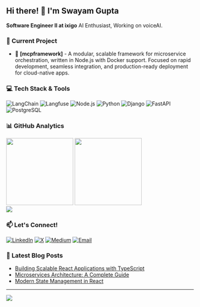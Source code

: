 ## Hi there! 👋 I'm Swayam Gupta

**Software Engineer II at ixigo** AI Enthusiast, Working on voiceAI.

### 🚀 Current Project
- 🧩 **[mcpframework]** - A modular, scalable framework for microservice orchestration, written in Node.js with Docker support. Focused on rapid development, seamless integration, and production-ready deployment for cloud-native apps.

### 💻 Tech Stack & Tools

![LangChain](https://img.shields.io/badge/-LangChain-1a73e8?style=flat)
![Langfuse](https://img.shields.io/badge/-Langfuse-009688?style=flat)
![Node.js](https://img.shields.io/badge/-Node.js-339933?style=flat&logo=node.js&logoColor=white)
![Python](https://img.shields.io/badge/-Python-3776AB?style=flat&logo=python&logoColor=white)
![Django](https://img.shields.io/badge/-Django-092E20?style=flat&logo=django&logoColor=white)
![FastAPI](https://img.shields.io/badge/-FastAPI-009688?style=flat&logo=fastapi&logoColor=white)
![PostgreSQL](https://img.shields.io/badge/-PostgreSQL-336791?style=flat&logo=postgresql&logoColor=white)

### 📊 GitHub Analytics
<div>
<div align="left">
  <img height="180em" src="https://github-readme-stats.vercel.app/api?username=swayamg20&show_icons=true&theme=tokyonight&include_all_commits=true&count_private=true&hide_border=true"/>
  <img height="180em" src="https://github-readme-stats.vercel.app/api/top-langs/?username=swayamg20&layout=compact&theme=tokyonight&hide_border=true"/>
</div>
<div align="left">
  <img src="https://github-readme-streak-stats.herokuapp.com/?user=swayamg20&theme=tokyonight&hide_border=true"/>
</div>
</div>
<!-- 
### 🏆 GitHub Trophies
<div align="left">
  <img src="https://github-profile-trophy.vercel.app/?username=swayamg20&theme=tokyonight&no-frame=true&no-bg=false&margin-w=4&row=2&column=4"/>
</div>
### 📈 Contribution Graph
<div align="center">
  <img src="https://github-readme-activity-graph.vercel.app/graph?username=swayamg20&theme=tokyo-night&bg_color=1a1b27&color=9745f5&line=9745f5&point=ffffff&hide_border=true"/>
</div>
### 🎯 What I'm Up To
- 🔭 Currently working on **microservices architecture** with Node.js and Docker
- 🌱 Learning **Kubernetes** and **DevOps** practices
- 👯 Looking to collaborate on **open source projects** and **innovative web apps**
- 💬 Ask me about **React, Node.js, Python, or web development**
- ⚡ Fun fact: I love solving algorithmic challenges and exploring new tech trends
-->

### 📫 Let's Connect!
[![LinkedIn](https://img.shields.io/badge/-LinkedIn-0077B5?style=flat&logo=linkedin&logoColor=white)](https://linkedin.com/in/swayamgupta20)
[![X](https://img.shields.io/badge/--000000?style=flat&logo=X&logoColor=white)](https://X.com/swayamg20)
[![Medium](https://img.shields.io/badge/-Medium-12100E?style=flat&logo=medium&logoColor=white)](https://medium.com/@swayamgupta20)
[![Email](https://img.shields.io/badge/-Email-D14836?style=flat&logo=gmail&logoColor=white)](mailto:gupta.swayam123@gmail.com)

### 📝 Latest Blog Posts
<!-- BLOG-POST-LIST:START -->
- [Building Scalable React Applications with TypeScript](https://medium.com/@swayamgupta20)
- [Microservices Architecture: A Complete Guide](https://medium.com/@swayamgupta20)
- [Modern State Management in React](https://medium.com/@swayamgupta20)
<!-- BLOG-POST-LIST:END -->

---

<div align="left">
  <img src="https://komarev.com/ghpvc/?username=swayamg20&color=blueviolet&style=flat"/>  
</div>
